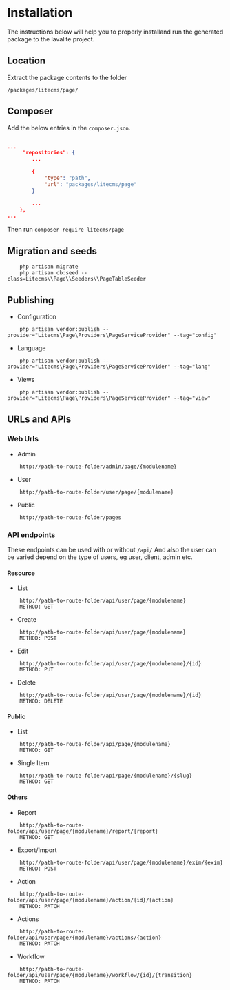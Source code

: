 # Installation

The instructions below will help you to properly installand run the generated package to the lavalite project.

## Location

Extract the package contents to the folder 

`/packages/litecms/page/`

## Composer

Add the below entries in the `composer.json`.


```json

...
     "repositories": {
        ...

        {
            "type": "path",
            "url": "packages/litecms/page"
        }

        ...
    },
...

```
Then run `composer require litecms/page`


## Migration and seeds

```
    php artisan migrate
    php artisan db:seed --class=Litecms\\Page\\Seeders\\PageTableSeeder
```

## Publishing

* Configuration
```
    php artisan vendor:publish --provider="Litecms\Page\Providers\PageServiceProvider" --tag="config"
```
* Language
```
    php artisan vendor:publish --provider="Litecms\Page\Providers\PageServiceProvider" --tag="lang"
```
* Views
```
    php artisan vendor:publish --provider="Litecms\Page\Providers\PageServiceProvider" --tag="view"
```

## URLs and APIs

### Web Urls

* Admin
```
    http://path-to-route-folder/admin/page/{modulename}
```

* User
```
    http://path-to-route-folder/user/page/{modulename}
```

* Public
```
    http://path-to-route-folder/pages
```


### API endpoints

These endpoints can be used with or without `/api/`
And also the user can be varied depend on the type of users, eg user, client, admin etc.

#### Resource

* List
```
    http://path-to-route-folder/api/user/page/{modulename}
    METHOD: GET
```

* Create
```
    http://path-to-route-folder/api/user/page/{modulename}
    METHOD: POST
```

* Edit
```
    http://path-to-route-folder/api/user/page/{modulename}/{id}
    METHOD: PUT
```

* Delete
```
    http://path-to-route-folder/api/user/page/{modulename}/{id}
    METHOD: DELETE
```

#### Public

* List
```
    http://path-to-route-folder/api/page/{modulename}
    METHOD: GET
```

* Single Item
```
    http://path-to-route-folder/api/page/{modulename}/{slug}
    METHOD: GET
```

#### Others

* Report
```
    http://path-to-route-folder/api/user/page/{modulename}/report/{report}
    METHOD: GET
```

* Export/Import
```
    http://path-to-route-folder/api/user/page/{modulename}/exim/{exim}
    METHOD: POST
```

* Action
```
    http://path-to-route-folder/api/user/page/{modulename}/action/{id}/{action}
    METHOD: PATCH
```

* Actions
```
    http://path-to-route-folder/api/user/page/{modulename}/actions/{action}
    METHOD: PATCH
```

* Workflow
```
    http://path-to-route-folder/api/user/page/{modulename}/workflow/{id}/{transition}
    METHOD: PATCH
```
